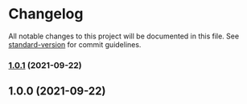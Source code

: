 # Changelog

All notable changes to this project will be documented in this file. See [standard-version](https://github.com/conventional-changelog/standard-version) for commit guidelines.

### [1.0.1](https://github.com/maghirardelli/service-workbench-on-aws-github-actions/compare/v1.0.0...v1.0.1) (2021-09-22)

## 1.0.0 (2021-09-22)
